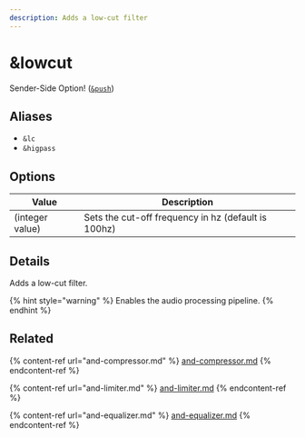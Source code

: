 ```yaml
---
description: Adds a low-cut filter
---
```


# \&lowcut

Sender-Side Option! ([`&push`](push.md))

## Aliases

* `&lc`
* `&higpass`

## Options

| Value           | Description                                         |
| --------------- | --------------------------------------------------- |
| (integer value) | Sets the cut-off frequency in hz (default is 100hz) |

## Details

Adds a low-cut filter.

{% hint style="warning" %}
Enables the audio processing pipeline.
{% endhint %}

## Related

{% content-ref url="and-compressor.md" %}
[and-compressor.md](and-compressor.md)
{% endcontent-ref %}

{% content-ref url="and-limiter.md" %}
[and-limiter.md](and-limiter.md)
{% endcontent-ref %}

{% content-ref url="and-equalizer.md" %}
[and-equalizer.md](and-equalizer.md)
{% endcontent-ref %}

